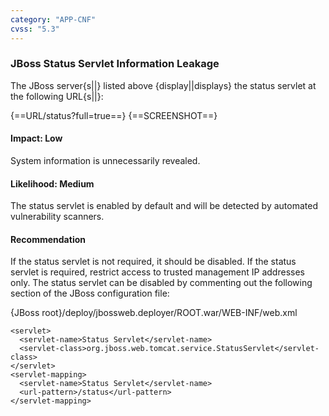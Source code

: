```yaml
---
category: "APP-CNF"
cvss: "5.3"
---
```

### JBoss Status Servlet Information Leakage
The JBoss server{s||} listed above {display||displays} the status servlet at the following URL{s||}:

{==URL/status?full=true==}
{==SCREENSHOT==}
#### Impact: Low
System information is unnecessarily revealed.
#### Likelihood: Medium
The status servlet is enabled by default and will be detected by automated vulnerability scanners.
#### Recommendation
If the status servlet is not required, it should be disabled. If the status servlet is required, restrict access to trusted management IP addresses only. The status servlet can be disabled by commenting out the following section of the JBoss configuration file:

{JBoss root}/deploy/jbossweb.deployer/ROOT.war/WEB-INF/web.xml
```
<servlet>
  <servlet-name>Status Servlet</servlet-name>
  <servlet-class>org.jboss.web.tomcat.service.StatusServlet</servlet-class>
</servlet>
<servlet-mapping>
  <servlet-name>Status Servlet</servlet-name>
  <url-pattern>/status</url-pattern>
</servlet-mapping>
```
